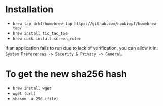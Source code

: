 # Installation #

-   `brew tap drk4/homebrew-tap https://github.com/noobiept/homebrew-tap/`
-   `brew install tic_tac_toe`
-   `brew cask install screen_ruler`

If an application fails to run due to lack of verification, you can allow it in: `System Preferences -> Security & Privacy -> General`.


# To get the new sha256 hash

- `brew install wget`
- `wget (url)`
- `shasum -a 256 (file)`
